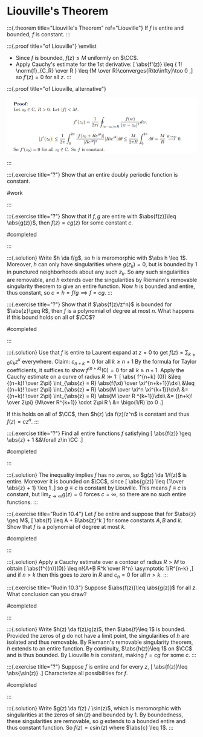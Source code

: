 # Liouville's Theorem

:::{.theorem title="Liouville's Theorem" ref="Liouville"}
If $f$ is entire and bounded, $f$ is constant.
:::

:::{.proof title="of Liouville"}
\envlist

- Since $f$ is bounded, $f(z) \leq M$ uniformly on $\CC$.
- Apply Cauchy's estimate for the 1st derivative:
\[
\abs{f'(z)} \leq { 1! \norm{f}_{C_R} \over R } \leq {M \over R}\converges{R\to\infty}\too 0
,\]
  so $f'(z) = 0$ for all $z$.
:::

:::{.proof title="of Liouville, alternative"}

![](figures/2021-12-14_16-51-04.png)

:::

:::{.exercise title="?"}
Show that an entire doubly periodic function is constant.

#work 

:::

:::{.exercise title="?"}
Show that if $f, g$ are entire with $\abs{f(z)}\leq \abs{g(z)}$, then $f(z) = cg(z)$ for some constant $c$.

#completed

:::

:::{.solution}
Write $h \da f/g$, so $h$ is meromorphic with $\abs h \leq 1$.
Moreover, $h$ can only have singularities where $g (z_k) = 0$, but is bounded by 1 in punctured neighborhoods about any such $z_k$.
So any such singularities are removable, and $h$ extends over the singularities by Riemann's removable singularity theorem to give an entire function.
Now $h$ is bounded and entire, thus constant, so $c = h = f/g \implies f=cg$.
:::

:::{.exercise title="?"}
Show that if $\abs{f(z)/z^n}$ is bounded for $\abs{z}\geq R$, then $f$ is a polynomial of degree at most $n$.
What happens if this bound holds on all of $\CC$?

#completed

:::

:::{.solution}
Use that $f$ is entire to Laurent expand at $z=0$ to get $f(z) = \sum_{k\geq 0}c_k z^k$ everywhere.
Claim: $c_{n+k} = 0$ for all $k\geq n+1$
By the formula for Taylor coefficients, it suffices to show $f^{(n+k)}(0) = 0$ for all $k\geq n+1$.
Apply the Cauchy estimate on a curve of radius $R\gg 1$:
\[
\abs{ f^{n+k} (0)} 
&\leq {(n+k)! \over 2\pi} \int_{\abs{z} = R} \abs{f(\xi) \over \xi^{n+k+1}}\dxi\\
&\leq {(n+k)! \over 2\pi} \int_{\abs{z} = R} \abs{M \over \xi^n \xi^{k+1}}\dxi\\
&= {(n+k)! \over 2\pi} \int_{\abs{z} = R} \abs{M \over R ^{k+1}}\dxi\\
&= {(n+k)! \over 2\pi} {M\over R^{k+1}} \cdot 2\pi R \\
&= \bigo(1/R) \to 0
.\]

If this holds on all of $\CC$, then $h(z) \da f(z)/z^n$ is constant and thus $f(z) = cz^n$.
:::

:::{.exercise title="?"}
Find all entire functions $f$ satisfying
\[
\abs{f(z)} \geq \abs{z} + 1 &&\forall z\in \CC
.\]

#completed

:::

:::{.solution}
The inequality implies $f$ has no zeros, so $g(z) \da 1/f(z)$ is entire.
Moreover it is bounded on $\CC$, since
\[
\abs{g(z)} \leq {1\over \abs{z} + 1} \leq 1
,\]
so $g\equiv c$ is constant by Liouville.
This means $f\equiv c$ is constant, but $\lim_{z\to \infty}g(z) = 0$ forces $c=\infty$, so there are no such entire functions.
:::

:::{.exercise title="Rudin 10.4"}
Let $f$ be entire and suppose that for $\abs{z} \geq M$,
\[
\abs{f} \leq A + B\abs{z}^k
\]
for some constants $A, B$ and $k$.
Show that $f$ is a polynomial of degree at most $k$.

#completed

:::

:::{.solution}
Apply a Cauchy estimate over a contour of radius $R> M$ to obtain
\[
\abs{f^{(n)}(0)} \leq n!{A+B R^k \over R^n} \asymptotic 1/R^{n-k}
,\]
and if $n>k$ then this goes to zero in $R$ and $c_n = 0$ for all $n>k$.
:::

:::{.exercise title="Rudin 10.3"}
Suppose $\abs{f(z)}\leq \abs{g(z)}$ for all $z$.
What conclusion can you draw?

#completed

:::

:::{.solution}
Write $h(z) \da f(z)/g(z)$, then $\abs{f}\leq 1$ is bounded.
Provided the zeros of $g$ do not have a limit point, the singularities of $h$ are isolated and thus removable.
By Riemann's removable singularity theorem, $h$ extends to an entire function.
By continuity, $\abs{h(z)}\leq 1$ on $\CC$ and is thus bounded.
By Liouville $h$ is constant, making $f = cg$ for some $c$.
:::




:::{.exercise title="?"}
Suppose $f$ is entire and for every $z$,
\[
\abs{f(z)}\leq \abs{\sin(z)}
.\]
Characterize all possibilities for $f$.

#completed 

:::


:::{.solution}
Write $g(z) \da f(z) / \sin(z)$, which is meromorphic with singularities at the zeros of $\sin(z)$ and bounded by 1.
By boundedness, these singularities are removable, so $g$ extends to a bounded entire and thus constant function.
So $f(z) = c\sin(z)$ where $\abs{c} \leq 1$.
:::


